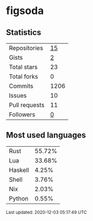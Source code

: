 # figsoda


## Statistics

<table>
    <tr>
        <td>Repositories</td>
        <td><a href="https://github.com/figsoda?tab=repositories">15</a></td>
    </tr>
    <tr>
        <td>Gists</td>
        <td><a href="https://gist.github.com/figsoda">2</a></td>
    </tr>
    <tr>
        <td>Total stars</td>
        <td>23</td>
    </tr>
    <tr>
        <td>Total forks</td>
        <td>0</td>
    </tr>
    <tr>
        <td>Commits</td>
        <td>1206</td>
    </tr>
    <tr>
        <td>Issues</td>
        <td>10</td>
    </tr>
    <tr>
        <td>Pull requests</td>
        <td>11</td>
    </tr>
    <tr>
        <td>Followers</td>
        <td><a href="https://github.com/figsoda?tab=followers">0</a></td>
    </tr>
</table>


## Most used languages

<table>
<tr><td>Rust</td><td>55.72%</td></tr>
<tr><td>Lua</td><td>33.68%</td></tr>
<tr><td>Haskell</td><td>4.25%</td></tr>
<tr><td>Shell</td><td>3.76%</td></tr>
<tr><td>Nix</td><td>2.03%</td></tr>
<tr><td>Python</td><td>0.55%</td></tr>
</table>


<sub>Last updated: 2020-12-03 05:17:49 UTC</sub>
